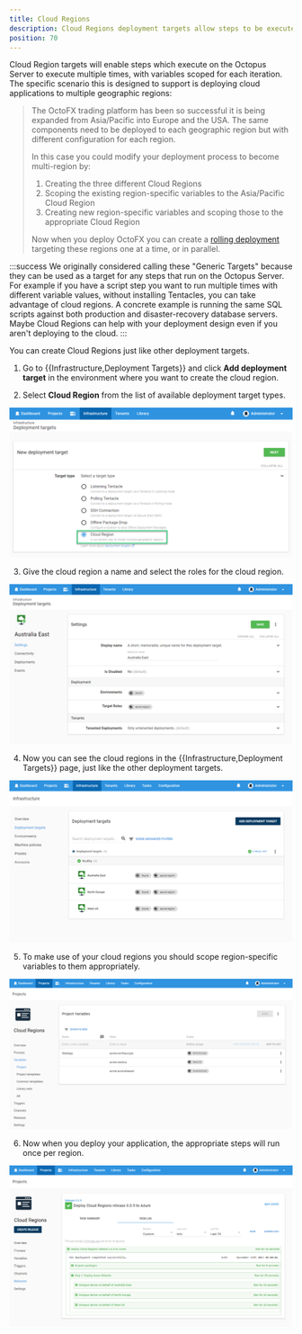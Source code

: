 ```yaml
---
title: Cloud Regions
description: Cloud Regions deployment targets allow steps to be executed multiple times to support deploying cloud applications in numerous geographic regions.
position: 70
---
```


Cloud Region targets will enable steps which execute on the Octopus Server to execute multiple times, with variables scoped for each iteration. The specific scenario this is designed to support is deploying cloud applications to multiple geographic regions:

> The OctoFX trading platform has been so successful it is being expanded from Asia/Pacific into Europe and the USA. The same components need to be deployed to each geographic region but with different configuration for each region.
>
>
> In this case you could modify your deployment process to become multi-region by:
>
> 1. Creating the three different Cloud Regions
> 2. Scoping the existing region-specific variables to the Asia/Pacific Cloud Region
> 3. Creating new region-specific variables and scoping those to the appropriate Cloud Region
>
>
>
> Now when you deploy OctoFX you can create a [rolling deployment](/docs/deployment-patterns/rolling-deployments.md) targeting these regions one at a time, or in parallel.

:::success
We originally considered calling these "Generic Targets" because they can be used as a target for any steps that run on the Octopus Server. For example if you have a script step you want to run multiple times with different variable values, without installing Tentacles, you can take advantage of cloud regions. A concrete example is running the same SQL scripts against both production and disaster-recovery database servers. Maybe Cloud Regions can help with your deployment design even if you aren't deploying to the cloud.
:::

You can create Cloud Regions just like other deployment targets.

1. Go to {{Infrastructure,Deployment Targets}} and click **Add deployment target** in the environment where you want to create the cloud region.

2. Select **Cloud Region** from the list of available deployment target types.

![](images/adding-new-cloud-region.png "width=500")

3. Give the cloud region a name and select the roles for the cloud region.

![](images/adding-new-cloud-region-part2.png "width=500")

4. Now you can see the cloud regions in the {{Infrastructure,Deployment Targets}} page, just like the other deployment targets.

![](images/cloud-region-list.png "width=500")

5. To make use of your cloud regions you should scope region-specific variables to them appropriately.

![](images/project-with-cloud-region-scoped-variables.png "width=500")

6. Now when you deploy your application, the appropriate steps will run once per region.

![](images/cloud-region-deployment-complete.png "width=500")
